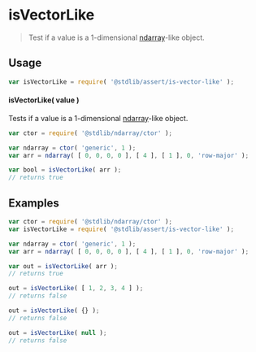 <!--

@license Apache-2.0

Copyright (c) 2018 The Stdlib Authors.

Licensed under the Apache License, Version 2.0 (the "License");
you may not use this file except in compliance with the License.
You may obtain a copy of the License at

   http://www.apache.org/licenses/LICENSE-2.0

Unless required by applicable law or agreed to in writing, software
distributed under the License is distributed on an "AS IS" BASIS,
WITHOUT WARRANTIES OR CONDITIONS OF ANY KIND, either express or implied.
See the License for the specific language governing permissions and
limitations under the License.

-->

# isVectorLike

> Test if a value is a 1-dimensional [ndarray][@stdlib/ndarray/ctor]-like object.

<section class="usage">

## Usage

```javascript
var isVectorLike = require( '@stdlib/assert/is-vector-like' );
```

#### isVectorLike( value )

Tests if a value is a 1-dimensional [ndarray][@stdlib/ndarray/ctor]-like object.

```javascript
var ctor = require( '@stdlib/ndarray/ctor' );

var ndarray = ctor( 'generic', 1 );
var arr = ndarray( [ 0, 0, 0, 0 ], [ 4 ], [ 1 ], 0, 'row-major' );

var bool = isVectorLike( arr );
// returns true
```

</section>

<!-- /.usage -->

<section class="examples">

## Examples

<!-- eslint no-undef: "error" -->

```javascript
var ctor = require( '@stdlib/ndarray/ctor' );
var isVectorLike = require( '@stdlib/assert/is-vector-like' );

var ndarray = ctor( 'generic', 1 );
var arr = ndarray( [ 0, 0, 0, 0 ], [ 4 ], [ 1 ], 0, 'row-major' );

var out = isVectorLike( arr );
// returns true

out = isVectorLike( [ 1, 2, 3, 4 ] );
// returns false

out = isVectorLike( {} );
// returns false

out = isVectorLike( null );
// returns false
```

</section>

<!-- /.examples -->

<section class="links">

[@stdlib/ndarray/ctor]: https://github.com/stdlib-js/stdlib/tree/develop/lib/node_modules/%40stdlib/ndarray/ctor

</section>

<!-- /.links -->
